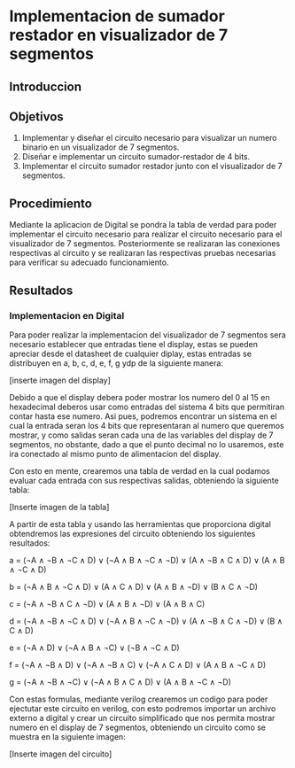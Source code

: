 # Implementacion de sumador restador en visualizador de 7 segmentos

## Introduccion

## Objetivos
1. Implementar y diseñar el circuito necesario para visualizar un numero binario en un visualizador de 7 segmentos.
2. Diseñar e implementar un circuito sumador-restador de 4 bits.
3. Implementar el circuito sumador restador junto con el visualizador de 7 segmentos. 
## Procedimiento
Mediante la aplicacion de Digital se pondra la tabla de verdad para poder implementar el circuito necesario para realizar el circuito necesario para el visualizador de 7 segmentos. Posteriormente se realizaran las conexiones respectivas al circuito y se realizaran las respectivas pruebas necesarias para verificar su adecuado funcionamiento.


## Resultados
### Implementacion en Digital
Para poder realizar la implementacion del visualizador de 7 segmentos sera necesario establecer que entradas tiene el display, estas se pueden apreciar desde el datasheet de cualquier diplay, estas entradas se distribuyen en a, b, c, d, e, f, g ydp de la siguiente manera:

[inserte imagen del display]

Debido a que el display debera poder mostrar los numero del 0 al 15 en hexadecimal deberos usar como entradas del sistema 4 bits que permitiran contar hasta ese numero. Asi pues, podremos encontrar un sistema en el cual la entrada seran los 4 bits que representaran al numero que queremos mostrar, y como salidas seran cada una de las variables del display de 7 segmentos, no obstante, dado a que el punto decimal no lo usaremos, este ira conectado al mismo punto de alimentacion del display.

Con esto en mente, crearemos una tabla de verdad en la cual podamos evaluar cada entrada con sus respectivas salidas, obteniendo la siguiente tabla:

[Inserte imagen de la tabla]

A partir de esta tabla y usando las herramientas que proporciona digital obtendremos las expresiones del circuito obteniendo los siguientes resultados:

a = (¬A ∧ ¬B ∧ ¬C ∧ D) ∨ (¬A ∧ B ∧ ¬C ∧ ¬D) ∨ (A ∧ ¬B ∧ C ∧ D) ∨ (A ∧ B ∧ ¬C ∧ D)

b = (¬A ∧ B ∧ ¬C ∧ D) ∨ (A ∧ C ∧ D) ∨ (A ∧ B ∧ ¬D) ∨ (B ∧ C ∧ ¬D)

c = (¬A ∧ ¬B ∧ C ∧ ¬D) ∨ (A ∧ B ∧ ¬D) ∨ (A ∧ B ∧ C)

d = (¬A ∧ ¬B ∧ ¬C ∧ D) ∨ (¬A ∧ B ∧ ¬C ∧ ¬D) ∨ (A ∧ ¬B ∧ C ∧ ¬D) ∨ (B ∧ C ∧ D)

e = (¬A ∧ D) ∨ (¬A ∧ B ∧ ¬C) ∨ (¬B ∧ ¬C ∧ D)

f = (¬A ∧ ¬B ∧ D) ∨ (¬A ∧ ¬B ∧ C) ∨ (¬A ∧ C ∧ D) ∨ (A ∧ B ∧ ¬C ∧ D)

g = (¬A ∧ ¬B ∧ ¬C) ∨ (¬A ∧ B ∧ C ∧ D) ∨ (A ∧ B ∧ ¬C ∧ ¬D)

Con estas formulas, mediante verilog crearemos un codigo para poder ejectutar este circuito en verilog, con esto podremos importar un archivo externo a digital y crear un circuito simplificado que nos permita mostrar numero en el display de 7 segmentos, obteniendo un circuito como se muestra en la siguiente imagen:

[Inserte imagen del circuito]
